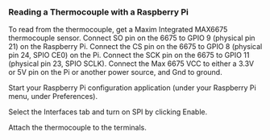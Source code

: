 ### Reading a Thermocouple with a Raspberry Pi

To read from the thermocouple, get a Maxim Integrated MAX6675 thermocouple
sensor.  Connect SO pin on the 6675 to GPIO 9 (physical pin 21) on the
Raspberry Pi.  Connect the CS pin on the 6675 to GPIO 8 (physical pin 24,
SPIO CE0) on the Pi.  Connect the SCK pin on the 6675 to GPIO 11 (physical
pin 23, SPIO SCLK).  Connect the Max 6675 VCC to either a 3.3V or 5V pin
on the Pi or another power source, and Gnd to ground.

Start your Raspberry Pi configuration application (under your Raspberry Pi
menu, under Preferences).

Select the Interfaces tab and turn on SPI by clicking Enable.

Attach the thermocouple to the terminals.
